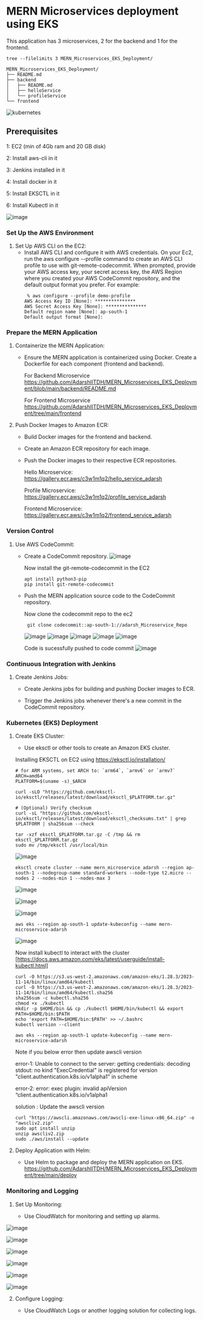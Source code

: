 # MERN Microservices deployment using EKS

This application has 3 microservices, 2 for the backend and 1 for the frontend.
```
tree --filelimits 3 MERN_Microservices_EKS_Deployment/
```
```
MERN_Microservices_EKS_Deployment/
├── README.md
├── backend
│   ├── README.md
│   ├── helloService  
│   └── profileService  
└── frontend 
```

![kubernetes](https://github.com/AdarshIITDH/MERN_Microservices_EKS_Deployment/assets/60352729/265421af-0ffd-4588-9602-4f881790e955)


## Prerequisites
   1: EC2 (min of 4Gb ram and 20 GB disk)

2: Install aws-cli in it 

3: Jenkins installed in it

4: Install docker in it

5: Install EKSCTL in it

6: Install Kubectl in it


![image](https://github.com/AdarshIITDH/SampleMERNwithMicroservices/assets/60352729/73977351-6211-445d-af38-9e6151a49663)

### Set Up the AWS Environment

1. Set Up AWS CLI on the EC2:
   - Install AWS CLI and configure it with AWS credentials.
     On your Ec2, run the aws configure --profile command to create an AWS CLI profile to use with git-remote-codecommit. When prompted, provide your AWS access key, your secret access key, the AWS Region where you created your AWS CodeCommit repository, and the default output format you prefer. For example:
      ```
       % aws configure --profile demo-profile
      AWS Access Key ID [None]: ***************
      AWS Secret Access Key [None]: ***************
      Default region name [None]: ap-south-1
      Default output format [None]: 
      ```




  


### Prepare the MERN Application

1. Containerize the MERN Application:

   - Ensure the MERN application is containerized using Docker. Create a Dockerfile for each component (frontend and backend).
  
      For Backend Microservice
      https://github.com/AdarshIITDH/MERN_Microservices_EKS_Deployment/blob/main/backend/README.md

      For Frontend Microservice
      https://github.com/AdarshIITDH/MERN_Microservices_EKS_Deployment/tree/main/frontend

2. Push Docker Images to Amazon ECR:

   - Build Docker images for the frontend and backend.

   - Create an Amazon ECR repository for each image.

   - Push the Docker images to their respective ECR repositories.
  
     Hello Microservice: https://gallery.ecr.aws/c3w1m1q2/hello_service_adarsh
     
     Profile Microservice: https://gallery.ecr.aws/c3w1m1q2/profile_service_adarsh
     
     Frontend Microservice: https://gallery.ecr.aws/c3w1m1q2/frontend_service_adarsh

### Version Control

1. Use AWS CodeCommit:

   - Create a CodeCommit repository.
     ![image](https://github.com/AdarshIITDH/MERN_Microservices_EKS_Deployment/assets/60352729/673cc017-643d-4b66-8c50-3e82150f1ed9)

      Now install the git-remote-codecommit in the EC2
     ```
     apt install python3-pip
     pip install git-remote-codecommit
     ```
     
   - Push the MERN application source code to the CodeCommit repository.

     Now clone the codecommit repo to the ec2
     ```
      git clone codecommit::ap-south-1://adarsh_Microservice_Repo
     ```
     ![image](https://github.com/AdarshIITDH/MERN_Microservices_EKS_Deployment/assets/60352729/2df8c225-edd0-4f4f-b990-a05171015ed0)
      ![image](https://github.com/AdarshIITDH/MERN_Microservices_EKS_Deployment/assets/60352729/5521d5c7-cf60-4ba9-8d27-65c1d64449ec)
     ![image](https://github.com/AdarshIITDH/MERN_Microservices_EKS_Deployment/assets/60352729/1469e48c-20c3-4c6b-a719-0320794664c5)
     ![image](https://github.com/AdarshIITDH/MERN_Microservices_EKS_Deployment/assets/60352729/31e787b7-1d75-4bba-a92c-9bcd13f44399)
      ![image](https://github.com/AdarshIITDH/MERN_Microservices_EKS_Deployment/assets/60352729/0d8dc694-57be-4325-a043-861679f9c80e)
  
     Code is sucessfully pushed to code commit
     ![image](https://github.com/AdarshIITDH/MERN_Microservices_EKS_Deployment/assets/60352729/9a7dca54-c4b5-43e7-a2c3-9d7f2d15c846)

### Continuous Integration with Jenkins

1. Create Jenkins Jobs:

   - Create Jenkins jobs for building and pushing Docker images to ECR.

   - Trigger the Jenkins jobs whenever there's a new commit in the CodeCommit repository.





### Kubernetes (EKS) Deployment

1. Create EKS Cluster:

   - Use eksctl or other tools to create an Amazon EKS cluster.

    Installing EKSCTL on EC2 using https://eksctl.io/installation/
    ```
    # for ARM systems, set ARCH to: `arm64`, `armv6` or `armv7`
   ARCH=amd64
   PLATFORM=$(uname -s)_$ARCH
   
   curl -sLO "https://github.com/eksctl-io/eksctl/releases/latest/download/eksctl_$PLATFORM.tar.gz"
   
   # (Optional) Verify checksum
   curl -sL "https://github.com/eksctl-io/eksctl/releases/latest/download/eksctl_checksums.txt" | grep $PLATFORM | sha256sum --check
   
   tar -xzf eksctl_$PLATFORM.tar.gz -C /tmp && rm eksctl_$PLATFORM.tar.gz
   sudo mv /tmp/eksctl /usr/local/bin
    ```
    ![image](https://github.com/AdarshIITDH/MERN_Microservices_EKS_Deployment/assets/60352729/e8f3ee00-e06e-4f4a-93f3-6ecaeb331f10)

    ```
    eksctl create cluster --name mern_microservice_adarsh --region ap-south-1 --nodegroup-name standard-workers --node-type t2.micro --nodes 2 --nodes-min 1 --nodes-max 3
    ```
   ![image](https://github.com/AdarshIITDH/MERN_Microservices_EKS_Deployment/assets/60352729/57701e75-08b1-4ead-8b82-054252743342)

  
   ![image](https://github.com/AdarshIITDH/MERN_Microservices_EKS_Deployment/assets/60352729/48e5cfe7-21a5-4156-a545-984b95736a4f)

   ![image](https://github.com/AdarshIITDH/MERN_Microservices_EKS_Deployment/assets/60352729/74392e18-a507-404c-b8b0-bedad0095f0e)

   ```
   aws eks --region ap-south-1 update-kubeconfig --name mern-microservice-adarsh
   ```
   ![image](https://github.com/AdarshIITDH/MERN_Microservices_EKS_Deployment/assets/60352729/83cdb391-b03d-45d1-a09a-d445f5d9abf6)


   Now install kubectl to interact with the cluster    [https://docs.aws.amazon.com/eks/latest/userguide/install-kubectl.html]

   ```
   curl -O https://s3.us-west-2.amazonaws.com/amazon-eks/1.28.3/2023-11-14/bin/linux/amd64/kubectl
   curl -O https://s3.us-west-2.amazonaws.com/amazon-eks/1.28.3/2023-11-14/bin/linux/amd64/kubectl.sha256
   sha256sum -c kubectl.sha256
   chmod +x ./kubectl
   mkdir -p $HOME/bin && cp ./kubectl $HOME/bin/kubectl && export PATH=$HOME/bin:$PATH
   echo 'export PATH=$HOME/bin:$PATH' >> ~/.bashrc
   kubectl version --client
   ```
   ```
   aws eks --region ap-south-1 update-kubeconfig --name mern-microservice-adarsh
   ```
   Note if you below error then update awscli version

   error-1: Unable to connect to the server: getting credentials: decoding stdout: no kind "ExecCredential" is registered for version "client.authentication.k8s.io/v1alpha1" in scheme

   error-2: error: exec plugin: invalid apiVersion “client.authentication.k8s.io/v1alpha1

   solution : Update the awscli version
   ```
   curl "https://awscli.amazonaws.com/awscli-exe-linux-x86_64.zip" -o "awscliv2.zip"
   sudo apt install unzip
   unzip awscliv2.zip
   sudo ./aws/install --update
   ```


2. Deploy Application with Helm:

   - Use Helm to package and deploy the MERN application on EKS.
     https://github.com/AdarshIITDH/MERN_Microservices_EKS_Deployment/tree/main/deploy
     



















### Monitoring and Logging

1. Set Up Monitoring:

   - Use CloudWatch for monitoring and setting up alarms.

![image](https://github.com/AdarshIITDH/MERN_Microservices_EKS_Deployment/assets/60352729/3e12b93f-6473-4939-ba52-41521fae8703)


![image](https://github.com/AdarshIITDH/MERN_Microservices_EKS_Deployment/assets/60352729/ed1b2bab-cc3e-491c-815a-b861d0e5d8ea)


![image](https://github.com/AdarshIITDH/MERN_Microservices_EKS_Deployment/assets/60352729/0c8bc73a-d034-4083-9bae-12ebdd0410a9)

![image](https://github.com/AdarshIITDH/MERN_Microservices_EKS_Deployment/assets/60352729/d995a3cf-1e5c-4bf3-9b9a-1f93f2c1cef7)


![image](https://github.com/AdarshIITDH/MERN_Microservices_EKS_Deployment/assets/60352729/f7a5f8a4-070b-4ea5-9469-45ab855386d5)

![image](https://github.com/AdarshIITDH/MERN_Microservices_EKS_Deployment/assets/60352729/0362a08f-2edc-4c4e-9759-055e7645aee8)




2. Configure Logging:

   - Use CloudWatch Logs or another logging solution for collecting logs.

